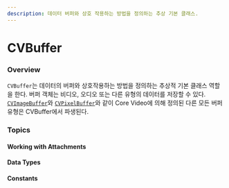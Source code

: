 ```yaml
---
description: 데이터 버퍼와 상호 작용하는 방법을 정의하는 추상 기본 클래스.
---
```


# CVBuffer

### Overview

`CVBuffer`는 데이터의 버퍼와 상호작용하는 방법을 정의하는 추상적 기본 클래스 역할을 한다. 버퍼 객체는 비디오, 오디오 또는 다른 유형의 데이터를 저장할 수 있다. [`CVImageBuffer`](https://developer.apple.com/documentation/corevideo/cvimagebuffer-q40)와 [`CVPixelBuffer`](https://developer.apple.com/documentation/corevideo/cvpixelbuffer-q2e)와 같이 Core Video에 의해 정의된 다른 모든 버퍼 유형은 CVBuffer에서 파생된다.

### Topics

#### Working with Attachments

#### Data Types

#### Constants

